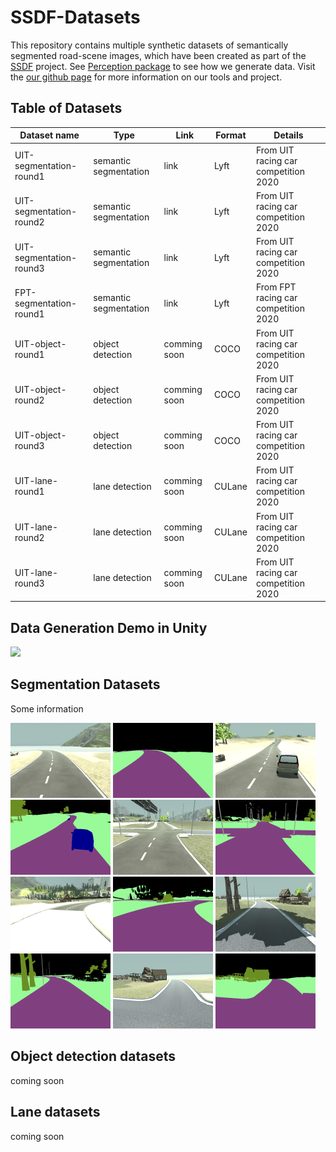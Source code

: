 # SSDF-Datasets

This repository contains multiple synthetic datasets of semantically segmented road-scene images, which have been created as part of the [SSDF](https://project-page) project.
See [Perception package](https://github.com/Unity-Technologies/com.unity.perception) to see how we generate data.
Visit the [our github page](hcmus-robotics.github.io) for more information on our tools and project.

## Table of Datasets

| Dataset name            | Type                  | Link         | Format | Details                              |
| ----------------------- | --------------------- | ------------ | ------ | ------------------------------------ |
| UIT-segmentation-round1 | semantic segmentation | link         | Lyft   | From UIT racing car competition 2020 |
| UIT-segmentation-round2 | semantic segmentation | link         | Lyft   | From UIT racing car competition 2020 |
| UIT-segmentation-round3 | semantic segmentation | link         | Lyft   | From UIT racing car competition 2020 |
| FPT-segmentation-round1 | semantic segmentation | link         | Lyft   | From FPT racing car competition 2020 |
| UIT-object-round1       | object detection      | comming soon | COCO   | From UIT racing car competition 2020 |
| UIT-object-round2       | object detection      | comming soon | COCO   | From UIT racing car competition 2020 |
| UIT-object-round3       | object detection      | comming soon | COCO   | From UIT racing car competition 2020 |
| UIT-lane-round1         | lane detection        | comming soon | CULane | From UIT racing car competition 2020 |
| UIT-lane-round2         | lane detection        | comming soon | CULane | From UIT racing car competition 2020 |
| UIT-lane-round3         | lane detection        | comming soon | CULane | From UIT racing car competition 2020 |

## Data Generation Demo in Unity

<img src="assets/unity/demo_uit.gif">

## Segmentation Datasets

Some information

<img width="160" src="assets/segmentation/rgb_3.png"> <img width="160" src="assets/segmentation/segmentation_3.png"> <img width="160" src="assets/segmentation/rgb_153.png"> <img width="160" src="assets/segmentation/segmentation_153.png">
<img width="160" src="assets/segmentation/rgb_325.png"> <img width="160" src="assets/segmentation/segmentation_325.png">
<img width="160" src="assets/segmentation/rgb_509.png"> <img width="160" src="assets/segmentation/segmentation_509.png">
<img width="160" src="assets/segmentation/rgb_991.png"> <img width="160" src="assets/segmentation/segmentation_991.png">
<img width="160" src="assets/segmentation/rgb_1049.png"> <img width="160" src="assets/segmentation/segmentation_1049.png">

## Object detection datasets

coming soon

## Lane datasets

coming soon
